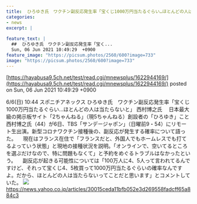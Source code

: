 ```yaml
---
title:  ひろゆき氏　ワクチン副反応発生率「宝くじ1000万円当たるぐらい…ほとんどの人は当たらないと」  
categories:
- news
excerpt: |
  
feature_text: |
  ##  ひろゆき氏　ワクチン副反応発生率「宝く...
  Sun, 06 Jun 2021 10:49:29  +0900
feature_image: "https://picsum.photos/2560/600?image=733"
image: "https://picsum.photos/2560/600?image=733"
---
```


[https://hayabusa9.5ch.net/test/read.cgi/mnewsplus/1622944169/](https://hayabusa9.5ch.net/test/read.cgi/mnewsplus/1622944169/)
posted on Sun, 06 Jun 2021 10:49:29  +0900

<!--more-->

6/6(日) 10:44 スポニチアネックス ひろゆき氏　ワクチン副反応発生率「宝くじ1000万円当たるぐらい…ほとんどの人は当たらないと」 西村博之氏 　日本最大級の掲示板サイト「2ちゃんねる」（現5ちゃんねる）創設者の「ひろゆき」こと西村博之氏（44）が6日、TBS「サンデージャポン」（日曜前9・54）にリモート生出演。新型コロナワクチン接種後の、副反応が発生する確率について語った。 　現在はフランス在住で「フランスだと、外国人でもホームレスでも打てるよっていう状態」と現地の接種状況を説明。「オンラインで、空いてるところを選ぶだけなので、特に問題もなくて」と予約をめぐるトラブルはなかったという。 　副反応が起きる可能性については「100万人に4、5人って言われてるんですけど、それって宝くじ4、5枚買って1000万円当たるぐらいの確率なんですよ。だから、ほとんどの人は当たらないってことだと思います」とコメントしていた。 ![](https://amd-pctr.c.yimg.jp/r/iwiz-amd/20210606-00000169-spnannex-000-4-view.jpg) https://news.yahoo.co.jp/articles/30015ceda11bfb052e3d269558fadcff65a884c3
